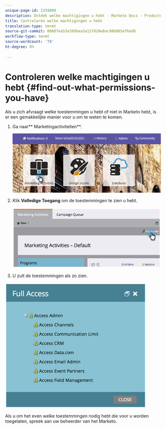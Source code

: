 ```yaml
---
unique-page-id: 2359898
description: Ontdek welke machtigingen u hebt - Marketo Docs - Productdocumentatie
title: Controleren welke machtigingen u hebt
translation-type: tm+mt
source-git-commit: 00887ea53e395bea3a11fd28e0ac98b085ef6ed8
workflow-type: tm+mt
source-wordcount: '78'
ht-degree: 0%

---
```



# Controleren welke machtigingen u hebt {#find-out-what-permissions-you-have}

Als u zich afvraagt welke toestemmingen u hebt of niet in Marketo hebt, is er een gemakkelijke manier voor u om te weten te komen.

1. Ga naar** Marketingactiviteiten**.

   ![](assets/login-marketing-activities.png)

1. Klik **Volledige Toegang** om de toestemmingen te zien u hebt.

   ![](assets/image2014-9-8-17-3a45-3a13.png)

1. U zult de toestemmingen als zo zien.

![](assets/image2014-9-8-17-3a45-3a23.png)

Als u om het even welke toestemmingen nodig hebt die voor u worden toegelaten, spreek aan uw beheerder van het Marketo.


